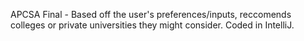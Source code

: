 APCSA Final - 
Based off the user's preferences/inputs, reccomends colleges or private universities they might consider. Coded in IntelliJ.
